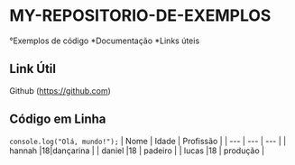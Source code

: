 # MY-REPOSITORIO-DE-EXEMPLOS
°Exemplos de código 
*Documentação
*Links úteis

## Link Útil
Github (https://github.com)
## Código em Linha
`console.log("Olá, mundo!");`
| Nome | Idade | Profissão |
| --- | --- | --- |
| hannah |18|dançarina |
| daniel  |18 | padeiro |
| lucas |18 | produção |
